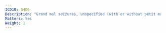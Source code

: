 ```yaml
---
ICD10: G406
Description: "Grand mal seizures, unspecified (with or without petit mal)"
Matters: Yes
Weight: 1
---
```


